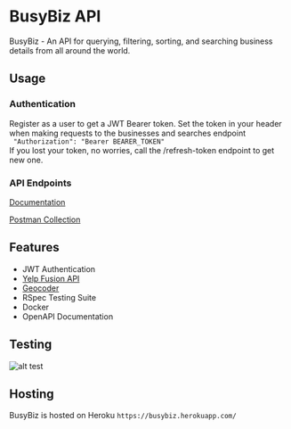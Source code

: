 # BusyBiz API

BusyBiz - An API for querying, filtering, sorting, and searching business details from all around the world. 

## Usage

### Authentication
Register as a user to get a JWT Bearer token.
Set the token in your header when making requests to the businesses and searches endpoint\
``` "Authorization": "Bearer BEARER_TOKEN"```\
If you lost your token, no worries, call the /refresh-token endpoint to get new one.

### API Endpoints

[Documentation](https://busybiz.herokuapp.com/api-docs)

[Postman Collection](https://www.getpostman.com/collections/2c13bd4affdda315b2b5)


## Features
- JWT Authentication
- [Yelp Fusion API](https://www.yelp.com/fusion)
- [Geocoder](https://github.com/alexreisner/geocoder)
- RSpec Testing Suite
- Docker
- OpenAPI Documentation


## Testing
![alt test](https://p63.f2.n0.cdn.getcloudapp.com/items/OAuqqNR9/Image%202020-08-13%20at%2011.20.10%20PM.png)

## Hosting
BusyBiz is hosted on Heroku
`https://busybiz.herokuapp.com/`